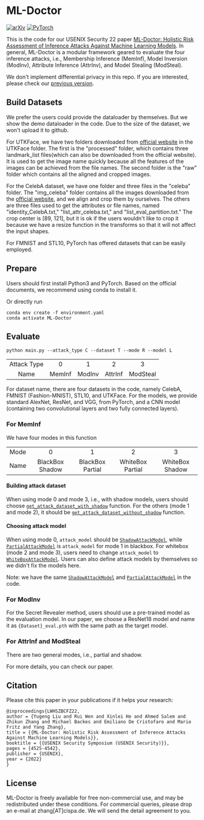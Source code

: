 # ML-Doctor

[![arXiv](https://img.shields.io/badge/arxiv-2102.02551-b31b1b)](https://arxiv.org/abs/2102.02551)
<a href="https://pytorch.org/get-started/locally/"><img alt="PyTorch" src="https://img.shields.io/badge/PyTorch-ee4c2c?logo=pytorch&logoColor=white"></a>

This is the code for our USENIX Security 22 paper [ML-Doctor: Holistic Risk Assessment of Inference Attacks Against Machine Learning Models](https://www.usenix.org/conference/usenixsecurity22/presentation/liu-yugeng).
In general, ML-Doctor is a modular framework geared to evaluate the four inference attacks, i.e., Membership Inference (MemInf), Model Inversion (ModInv), Attribute Inference (AttrInv), and Model Stealing (ModSteal). 

We don't implement differential privacy in this repo. If you are interested, please check our [previous version](https://github.com/liuyugeng/ML-Doctor).

## Build Datasets
We prefer the users could provide the dataloader by themselves. But we show the demo dataloader in the code. Due to the size of the dataset, we won't upload it to github.

For UTKFace, we have two folders downloaded from [official website](https://susanqq.github.io/UTKFace/) in the UTKFace folder. The first is the "processed" folder, which contains three landmark_list files(which can also be downloaded from the official website). It is used to get the image name quickly because all the features of the images can be achieved from the file names. The second folder is the "raw" folder which contains all the aligned and cropped images. 

For the CelebA dataset, we have one folder and three files in the "celeba" folder. The "img_celeba" folder contains all the images downloaded from the [official website](https://mmlab.ie.cuhk.edu.hk/projects/CelebA.html), and we align and crop them by ourselves. The others are three files used to get the attributes or file names, named "identity_CelebA.txt," "list_attr_celeba.txt," and "list_eval_partition.txt." The crop center is \[89, 121\], but it is ok if the users wouldn't like to crop it because we have a resize function in the transforms so that it will not affect the input shapes.

For FMNIST and STL10, PyTorch has offered datasets that can be easily employed.

## Prepare
Users should first install Python3 and PyTorch. Based on the official documents, we recommend using conda to install it.

Or directly run

```
conda env create -f environment.yaml
conda activate ML-Doctor
```

## Evaluate

```python main.py --attack_type C --dataset T --mode R --model L```

<table><tbody>
<!-- TABLE BODY -->
<tr>
<td align="center">Attack Type</td>
<td align="center">0</td>
<td align="center">1</td>
<td align="center">2</td>
<td align="center">3</td>
</tr>
<tr>
<td align="center">Name</td>
<td align="center">MemInf</td>
<td align="center">ModInv</td>
<td align="center">AttrInf</td>
<td align="center">ModSteal</td>
</tr>
</tbody></table>

For dataset name, there are four datasets in the code, namely CelebA, FMNIST (Fashion-MNIST), STL10, and UTKFace.
For the models, we provide standard AlexNet, ResNet, and VGG, from PyTorch, and a CNN model (containing two convolutional layers and two fully connected layers).

### For MemInf
We have four modes in this function
<table><tbody>
<!-- TABLE BODY -->
<tr>
<td align="center">Mode</td>
<td align="center">0</td>
<td align="center">1</td>
<td align="center">2</td>
<td align="center">3</td>
</tr>
<tr>
<td align="center">Name</td>
<td align="center">BlackBox Shadow</td>
<td align="center">BlackBox Partial</td>
<td align="center">WhiteBox Partial</td>
<td align="center">WhiteBox Shadow</td>
</tr>
</tbody></table>

#### Building attack dataset
When using mode 0 and mode 3, i.e., with shadow models, users should choose [```get_attack_dataset_with_shadow```](./doctor/meminf.py#L552) function.
For the others (mode 1 and mode 2), it should be [```get_attack_dataset_without_shadow```](./doctor/meminf.py#L526) function.

#### Choosing attack model
When using mode 0, ```attack_model``` should be [```ShadowAttackModel```](./utils/define_models.py#L15), while [```PartialAttackModel```](./utils/define_models.py#L56) is  ```attack_model``` for mode 1 in blackbox.
For whitebox (mode 2 and mode 3), users need to change ```attack_model``` to [```WhiteBoxAttackModel```](./utils/define_models.py#L97).
Users can also define attack models by themselves so we didn't fix the models here.

Note: we have the same [```ShadowAttackModel```](./utils/define_models.py#L15) and [```PartialAttackModel```](./utils/define_models.py#L56) in the code.

### For ModInv
For the Secret Revealer method, users should use a pre-trained model as the evaluation model. In our paper, we choose a ResNet18 model and name it as ```{Dataset}_eval.pth``` with the same path as the target model.

### For AttrInf and ModSteal
There are two general modes, i.e., partial and shadow.

For more details, you can check our paper.


## Citation
Please cite this paper in your publications if it helps your research:

    @inproceedings{LWHSZBCFZ22,
    author = {Yugeng Liu and Rui Wen and Xinlei He and Ahmed Salem and Zhikun Zhang and Michael Backes and Emiliano De Cristofaro and Mario Fritz and Yang Zhang},
    title = {{ML-Doctor: Holistic Risk Assessment of Inference Attacks Against Machine Learning Models}},
    booktitle = {{USENIX Security Symposium (USENIX Security)}},
    pages = {4525-4542},
    publisher = {USENIX},
    year = {2022}
    }



## License

ML-Doctor is freely available for free non-commercial use, and may be redistributed under these conditions. For commercial queries, please drop an e-mail at zhang[AT]cispa.de. We will send the detail agreement to you.
